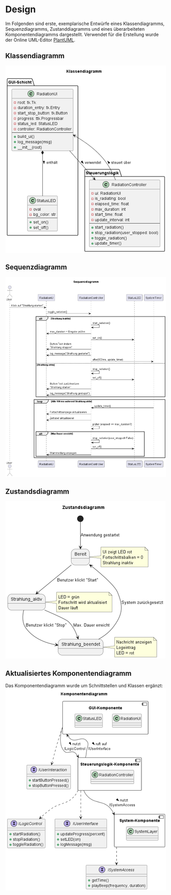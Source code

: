 # Design
Im Folgenden sind erste, exemplarische Entwürfe eines Klassendiagramms, Sequenzdiagramms, Zustanddiagramms und eines überarbeiteten Komponentendiagramms dargestellt. Verwendet für die Erstellung wurde der Online UML-Editor [PlantUML](https://editor.plantuml.com/).
## Klassendiagramm
![Klassendiagramm](images/Klassendiagramm.png)

## Sequenzdiagramm
![Sequenzdiagramm](images/Sequenzdiagramm.png)

## Zustandsdiagramm
![Zustandsdiagramm](images/Zustandsdiagramm.png)

## Aktualisiertes Komponentendiagramm
Das Komponentendiagramm wurde um Schnittstellen und Klassen ergänzt:
![Komponentendiagramm](images/Komponentendiagramm.png)

